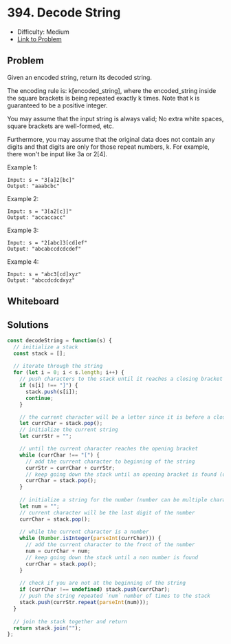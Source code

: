 # 394. Decode String
* Difficulty: Medium
* [Link to Problem](https://leetcode.com/problems/decode-string/)

## Problem
Given an encoded string, return its decoded string.

The encoding rule is: k[encoded_string], where the encoded_string inside the square brackets is being repeated exactly k times. Note that k is guaranteed to be a positive integer.

You may assume that the input string is always valid; No extra white spaces, square brackets are well-formed, etc.

Furthermore, you may assume that the original data does not contain any digits and that digits are only for those repeat numbers, k. For example, there won't be input like 3a or 2[4].

Example 1:

```
Input: s = "3[a]2[bc]"
Output: "aaabcbc"
```

Example 2:

```
Input: s = "3[a2[c]]"
Output: "accaccacc"
```

Example 3:

```
Input: s = "2[abc]3[cd]ef"
Output: "abcabccdcdcdef"
```

Example 4:

```
Input: s = "abc3[cd]xyz"
Output: "abccdcdcdxyz"
```


## Whiteboard


## Solutions

```javascript
const decodeString = function(s) {
  // initialize a stack
  const stack = [];
  
  // iterate through the string
  for (let i = 0; i < s.length; i++) {
    // push characters to the stack until it reaches a closing bracket
    if (s[i] !== "]") {
      stack.push(s[i]);
      continue;
    }

    // the current character will be a letter since it is before a closing bracket
    let currChar = stack.pop();
    // initialize the current string
    let currStr = "";

    // until the current character reaches the opening bracket
    while (currChar !== "[") {
      // add the current character to beginning of the string
      currStr = currChar + currStr;
      // keep going down the stack until an opening bracket is found (once found it is already popped out of stack)
      currChar = stack.pop();
    }
    
    // initialize a string for the number (number can be multiple characters)
    let num = "";
    // current character will be the last digit of the number
    currChar = stack.pop();
    
    // while the current character is a number
    while (Number.isInteger(parseInt(currChar))) {
      // add the current character to the front of the number
      num = currChar + num;
      // keep going down the stack until a non number is found
      currChar = stack.pop();
    }
    
    // check if you are not at the beginning of the string
    if (currChar !== undefined) stack.push(currChar);
    // push the string repeated `num` number of times to the stack
    stack.push(currStr.repeat(parseInt(num)));
  }
  
  // join the stack together and return
  return stack.join("");
};
```